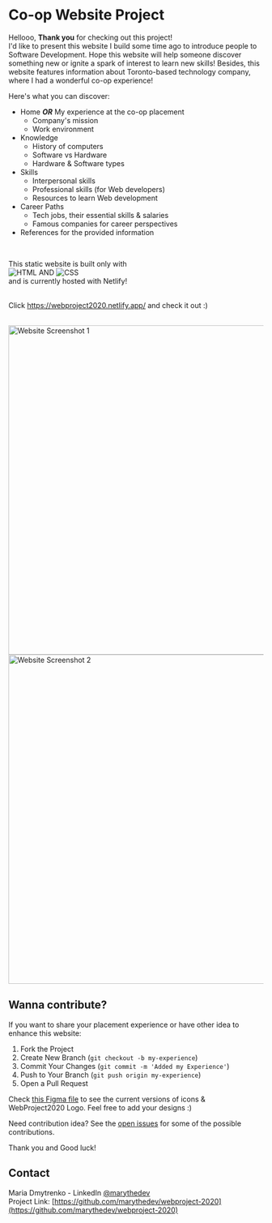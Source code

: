 # Co-op Website Project

Hellooo, **Thank you** for checking out this project!<br/>
I'd like to present this website I build some time ago to introduce people to Software Development. Hope this website will help someone discover something new or ignite a spark of interest to learn new skills! Besides, this website features information about Toronto-based technology company, where I had a wonderful co-op experience!

Here's what you can discover:
* Home ***OR*** My experience at the co-op placement
  * Company's mission
  * Work environment
* Knowledge
  * History of computers
  * Software vs Hardware
  * Hardware & Software types
* Skills
  * Interpersonal skills
  * Professional skills (for Web developers)
  * Resources to learn Web development
* Career Paths
  * Tech jobs, their essential skills & salaries
  * Famous companies for career perspectives
* References for the provided information

<br/>

This static website is built only with <br/>
![HTML] AND ![CSS] <br/>
and is currently hosted with Netlify!
<br/><br/>

Click <a href="https://webproject2020.netlify.app/" target="_blank">https://webproject2020.netlify.app/</a> and check it out :)

<br/>
<img src="https://github.com/marythedev/webproject-2020/assets/79389256/d44d5920-4111-4c59-8a79-222c0fd8822e" alt="Website Screenshot 1" width="650" />
<img src="https://github.com/marythedev/webproject-2020/assets/79389256/140a90dc-ea2c-4891-a1fd-0e49fa9da449" alt="Website Screenshot 2" width="650" />
<br/>


## Wanna contribute?

If you want to share your placement experience or have other idea to enhance this website:
  1. Fork the Project
  2. Create New Branch (`git checkout -b my-experience`)
  3. Commit Your Changes (`git commit -m 'Added my Experience'`)
  4. Push to Your Branch (`git push origin my-experience`)
  5. Open a Pull Request

Check [this Figma file](https://www.figma.com/file/N0AdeOj7CMO7FXU2u8AB6L/WebProject2020?type=design&node-id=0%3A1&mode=design&t=iYSuB60ijwzMKuyt-1) to see the current versions of icons & WebProject2020 Logo. Feel free to add your designs :)

Need contribution idea?
See the [open issues](https://github.com/marythedev/webproject-2020/issues) for some of the possible contributions.

Thank you and Good luck!


## Contact
Maria Dmytrenko - LinkedIn [@marythedev](https://www.linkedin.com/in/marythedev/)<br/>
Project Link: [https://github.com/marythedev/webproject-2020](https://github.com/marythedev/webproject-2020)





<!-- MARKDOWN LINKS -->
[HTML]: https://img.shields.io/badge/HTML5-E34F26?style=for-the-badge&logo=html5&logoColor=white
[CSS]: https://img.shields.io/badge/CSS3-1572B6?style=for-the-badge&logo=css3&logoColor=white
